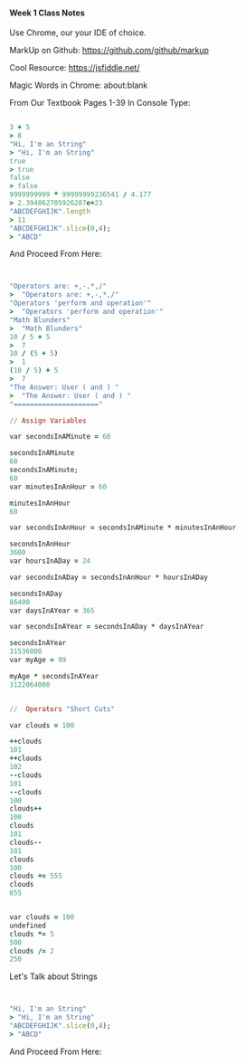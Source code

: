 #### Week 1 Class Notes


Use Chrome, our your IDE of choice. 

MarkUp on Github:  https://github.com/github/markup

Cool Resource: https://jsfiddle.net/


Magic Words in Chrome: about:blank

From Our Textbook Pages 1-39
In Console Type:

```ruby

3 + 5
> 8
"Hi, I'm an String"
> "Hi, I'm an String"
true
> true
false
> false
9999999999 * 99999999236541 / 4.177
> 2.394062705926287e+23
"ABCDEFGHIJK".length
> 11
"ABCDEFGHIJK".slice(0,4);
> "ABCD"

```

And Proceed From Here:

```ruby


"Operators are: +,-,*,/"
>  "Operators are: +,-,*,/"
"Operators 'perform and operation'"
>  "Operators 'perform and operation'"
"Math Blunders"
>  "Math Blunders"
10 / 5 + 5
>  7
10 / (5 + 5)
>  1
(10 / 5) + 5
>  7
"The Answer: User ( and ) "
>  "The Answer: User ( and ) "
"====================="

// Assign Variables

var secondsInAMinute = 60

secondsInAMinute
60
secondsInAMinute;
60
var minutesInAnHour = 60

minutesInAnHour
60

var secondsInAnHour = secondsInAMinute * minutesInAnHour

secondsInAnHour
3600
var hoursInADay = 24

var secondsInADay = secondsInAnHour * hoursInADay

secondsInADay
86400
var daysInAYear = 365

var secondsInAYear = secondsInADay * daysInAYear

secondsInAYear
31536000
var myAge = 99

myAge * secondsInAYear
3122064000


//  Operators "Short Cuts"

var clouds = 100

++clouds
101
++clouds
102
--clouds
101
--clouds
100
clouds++
100
clouds
101
clouds--
101
clouds
100
clouds += 555
clouds
655


var clouds = 100
undefined
clouds *= 5
500
clouds /= 2
250

```

Let's Talk about Strings

```ruby


"Hi, I'm an String"
> "Hi, I'm an String"
"ABCDEFGHIJK".slice(0,4);
> "ABCD"

```

And Proceed From Here:

